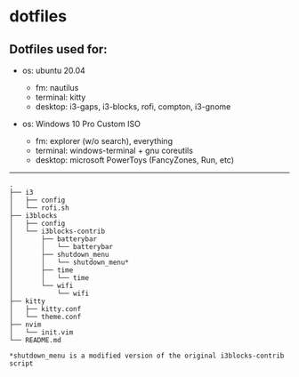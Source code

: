 # dotfiles

## Dotfiles used for:

- os: ubuntu 20.04
    - fm: nautilus
    - terminal: kitty
    - desktop: i3-gaps, i3-blocks, rofi, compton, i3-gnome


- os: Windows 10 Pro Custom ISO
    - fm: explorer (w/o search), everything
    - terminal: windows-terminal + gnu coreutils
    - desktop: microsoft PowerToys (FancyZones, Run, etc)

---

```
.
├── i3
│   ├── config
│   └── rofi.sh
├── i3blocks
│   ├── config
│   └── i3blocks-contrib
│       ├── batterybar
│       │   └── batterybar
│       ├── shutdown_menu
│       │   └── shutdown_menu*
│       ├── time
│       │   └── time
│       └── wifi
│           └── wifi
├── kitty
│   ├── kitty.conf
│   └── theme.conf
├── nvim
│   └── init.vim
└── README.md

*shutdown_menu is a modified version of the original i3blocks-contrib script 
```

